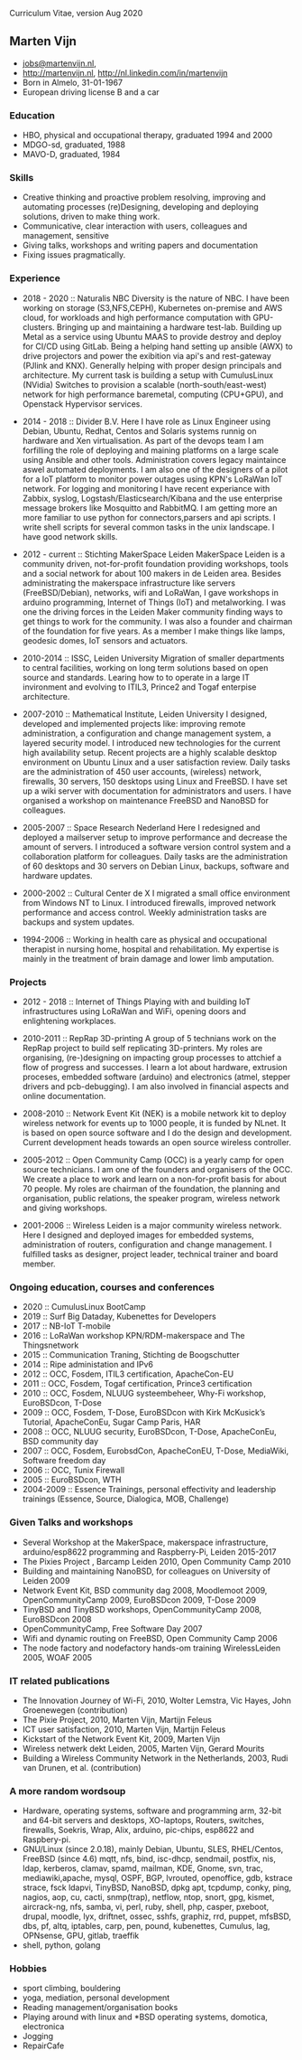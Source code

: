 Curriculum Vitae, version Aug 2020 

## Marten Vijn

* jobs@martenvijn.nl,
* http://martenvijn.nl, http://nl.linkedin.com/in/martenvijn
* Born in Almelo, 31-01-1967
* European driving license B and a car

### Education 

* HBO, physical and occupational therapy, graduated 1994 and 2000
* MDGO-sd, graduated, 1988
* MAVO-D, graduated, 1984

### Skills 

* Creative thinking and proactive problem resolving, improving and automating processes
(re)Designing, developing and deploying solutions, driven to make thing work.
* Communicative, clear interaction with users, colleagues and management, sensitive
* Giving talks, workshops and writing papers and documentation
* Fixing issues pragmatically.

### Experience
* 2018 - 2020  :: Naturalis NBC
Diversity is the nature of NBC. I have been working on storage (S3,NFS,CEPH), Kubernetes on-premise and AWS cloud, for workloads and high performance computation with GPU-clusters. Bringing up and maintaining a hardware test-lab. Building up Metal as a service using Ubuntu MAAS to provide destroy and deploy for CI/CD using GitLab. Being a helping hand setting up ansible (AWX) to drive projectors and power the exibition via api's and rest-gateway (PJlink and KNX). Generally helping with proper design principals and architecture. My current task is building a setup with CumulusLinux (NVidia) Switches to provision a scalable (north-south/east-west) network for high performance baremetal, computing (CPU+GPU), and Openstack Hypervisor services.  
    
* 2014 - 2018 :: Divider B.V.
Here I have role as Linux Engineer using Debian, Ubuntu, Redhat, Centos and Solaris systems runnig on hardware and Xen virtualisation. As part of the devops team I am forfilling the role of deploying and maining platforms on a large scale using Ansible and other tools. Administration covers legacy maintaince aswel automated deployments. I am also one of the designers of a pilot for a IoT platform to monitor power outages using KPN's LoRaWan IoT network. For logging and monitoring I have recent experiance with Zabbix, syslog, Logstash/Elasticsearch/Kibana and the use enterprise message brokers like Mosquitto and RabbitMQ. I am getting more an more familiar to use python for connectors,parsers and api scripts. I write shell scripts for several common tasks in the unix landscape. I have good network skills.  

* 2012 - current :: Stichting MakerSpace Leiden
MakerSpace Leiden is a community driven, not-for-profit foundation providing workshops, tools and a social network for about 100 makers in de Leiden area. Besides administrating the makerspace infrastructure like servers (FreeBSD/Debian), networks, wifi and LoRaWan, I gave workshops in arduino programming, Internet of Things (IoT) and metalworking. I was one the driving forces in the Leiden Maker community finding ways to get things to work for the community. I was also a founder and chairman of the foundation for five years. As a member I make things like lamps, geodesic domes, IoT sensors and actuators.
 
* 2010-2014 :: ISSC, Leiden University
Migration of smaller departments to central facilities, working on long term solutions based on open source and standards. Learing how to to operate in a large IT invironment and evolving to ITIL3, Prince2 and Togaf enterpise architecture.

* 2007-2010 :: Mathematical Institute, Leiden University
I designed, developed and implemented projects like: improving remote administration, a configuration and change management system, a layered security model. I introduced new technologies for the current high availability setup. Recent projects are a highly scalable desktop environment on Ubuntu Linux and a user satisfaction review. Daily tasks are the administration of 450 user accounts, (wireless) network, firewalls, 30 servers, 150 desktops using Linux and FreeBSD. I have set up a wiki server with documentation for administrators and users. I have organised a workshop on maintenance FreeBSD and NanoBSD for colleagues. 

* 2005-2007 :: Space Research Nederland 
Here I redesigned and deployed a mailserver setup to improve performance and decrease the amount of servers. I introduced a
software version control system and a collaboration platform for colleagues. Daily tasks are the administration of 60 desktops
and 30 servers on Debian Linux, backups, software and hardware updates.

* 2000-2002 :: Cultural Center de X
I migrated a small office environment from Windows NT to Linux. I introduced firewalls, improved network performance and
access control. Weekly administration tasks are backups and system updates.

* 1994-2006 :: Working in health care
as physical and occupational therapist in nursing home, hospital and rehabilitation.
My expertise is mainly in the treatment of brain damage and lower limb amputation.

### Projects
* 2012 - 2018 :: Internet of Things
Playing with and building IoT infrastructures using LoRaWan and WiFi, opening doors and enlightening workplaces. 

* 2010-2011 :: RepRap 3D-printing
A group of 5 technians work on the RepRap project to build self replicating 3D-printers.
My roles are organising, (re-)designing on impacting group processes to attchief a flow of progress and successes. I learn a lot
about hardware, extrusion proceses, embedded software (arduino) and electronics (atmel, stepper drivers and pcb-debugging).
I am also involved in financial aspects and online documentation.

* 2008-2010 :: Network Event Kit (NEK)
is a mobile network kit to deploy wireless network for events up to 1000 people, it
is funded by NLnet. It is based on open source software and I do the design and development. Current development heads
towards an open source wireless controller.

* 2005-2012 :: Open Community Camp (OCC)
is a yearly camp for open source technicians. I am one of the founders and
organisers of the OCC. We create a place to work and learn on a non-for-profit basis for about 70 people. My roles are chairman of the foundation, the planning and organisation, public relations, the speaker program, wireless network and giving workshops.

* 2001-2006 :: Wireless Leiden
is a major community wireless network. Here I designed and deployed images for embedded
systems, administration of routers, configuration and change management.  I fulfilled tasks as designer, project leader,
technical trainer and board member.

### Ongoing education, courses and conferences
* 2020 :: CumulusLinux BootCamp
* 2019 :: Surf Big Dataday, Kubenettes for Developers 
* 2017 :: NB-IoT T-mobile
* 2016 :: LoRaWan workshop KPN/RDM-makerspace and The Thingsnetwork
* 2015 :: Communication Traning, Stichting de Boogschutter
* 2014 :: Ripe administation and IPv6
* 2012 :: OCC, Fosdem, ITIL3 certification, ApacheCon-EU
* 2011 :: OCC, Fosdem, Togaf certification, Prince3 certification
* 2010 :: OCC, Fosdem, NLUUG systeembeheer, Why-Fi workshop, EuroBSDcon, T-Dose
* 2009 :: OCC, Fosdem, T-Dose, EuroBSDcon with Kirk McKusick’s Tutorial, ApacheConEu, Sugar Camp Paris, HAR
* 2008 :: OCC, NLUUG security, EuroBSDcon, T-Dose, ApacheConEu, BSD community day
* 2007 :: OCC, Fosdem, EurobsdCon, ApacheConEU, T-Dose, MediaWiki, Software freedom day
* 2006 :: OCC, Tunix Firewall
* 2005 :: EuroBSDcon, WTH
* 2004-2009 :: Essence Trainings, personal effectivity and leadership trainings (Essence, Source, Dialogica, MOB, Challenge)

### Given Talks and workshops
* Several Workshop at the MakerSpace, makerspace infrastructure, arduino/esp8622 programming and Raspberry-Pi, Leiden 2015-2017 
* The Pixies Project , Barcamp Leiden 2010, Open Community Camp 2010
* Building and maintaining NanoBSD, for colleagues on University of Leiden 2009
* Network Event Kit, BSD community dag 2008, Moodlemoot 2009, OpenCommunityCamp 2009, EuroBSDcon 2009, T-Dose 2009
* TinyBSD and TinyBSD workshops, OpenCommunityCamp 2008, EuroBSDcon 2008
* OpenCommunityCamp, Free Software Day 2007
* Wifi and dynamic routing on FreeBSD, Open Community Camp 2006
* The node factory and nodefactory hands-om training WirelessLeiden 2005, WOAF 2005

### IT related publications
* The Innovation Journey of Wi-Fi, 2010, Wolter Lemstra, Vic Hayes, John Groenewegen (contribution)
* The Pixie Project, 2010, Marten Vijn, Martijn Feleus
* ICT user satisfaction, 2010, Marten Vijn, Martijn Feleus
* Kickstart of the Network Event Kit, 2009, Marten Vijn
* Wireless netwerk dekt Leiden, 2005, Marten Vijn, Gerard Mourits
* Building a Wireless Community	Network	in the Netherlands, 2003, Rudi van Drunen, et al. (contribution)

### A more random wordsoup
* Hardware, operating systems, software and programming arm, 32-bit and 64-bit servers and desktops, XO-laptops, Routers, switches, firewalls, Soekris, Wrap, Alix, arduino, pic-chips, esp8622 and Raspbery-pi.
* GNU/Linux (since 2.0.18), mainly Debian, Ubuntu, SLES, RHEL/Centos, FreeBSD (since 4.6)
mqtt, nfs, bind, isc-dhcp, sendmail, postfix, nis, ldap, kerberos, clamav, spamd, mailman, KDE, Gnome, svn, trac, mediawiki,apache, mysql, OSPF, BGP, lvrouted, openoffice, gdb, kstrace strace, fsck ldapvi, TinyBSD, NanoBSD, dpkg apt, tcpdump, conky,
ping, nagios, aop, cu, cacti, snmp(trap), netflow, ntop, snort, gpg, kismet, aircrack-ng, nfs, samba, vi, perl, ruby, shell, php,
casper, pxeboot, drupal, moodle, lyx, driftnet, ossec, sshfs, graphiz, rrd, puppet, mfsBSD, dbs, pf, altq, iptables, carp, pen,
pound, kubenettes, Cumulus, lag, OPNsense, GPU, gitlab, traeffik
* shell, python, golang 

### Hobbies
* sport climbing, bouldering
* yoga, mediation, personal development 
* Reading management/organisation books   
* Playing around with linux and *BSD operating systems, domotica, electronica
* Jogging
* RepairCafe
